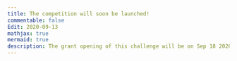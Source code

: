 ```yaml
---
title: The competition will soon be launched!
commentable: false
Edit: 2020-09-13
mathjax: true
mermaid: true
description: The grant opening of this challenge will be on Sep 18 2020.
---
```

